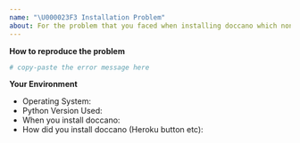 ```yaml
---
name: "\U000023F3 Installation Problem"
about: For the problem that you faced when installing doccano which none of the suggestions in the docs and other issues helped
---
```


<!-- Before submitting an issue, make sure to check the docs and closed issues and FAQ to see if any of the solutions work for you. https://github.com/chakki-works/doccano/wiki/Frequently-Asked-Questions -->

**How to reproduce the problem**

<!-- Include the details of how the problem occurred. Which option did you choose to install doccano? Did you come across an error? What else did you try? -->

```bash
# copy-paste the error message here
```

**Your Environment**
<!-- Include details of your environment.-->
*   Operating System:
*   Python Version Used:
*   When you install doccano:
*   How did you install doccano (Heroku button etc):
